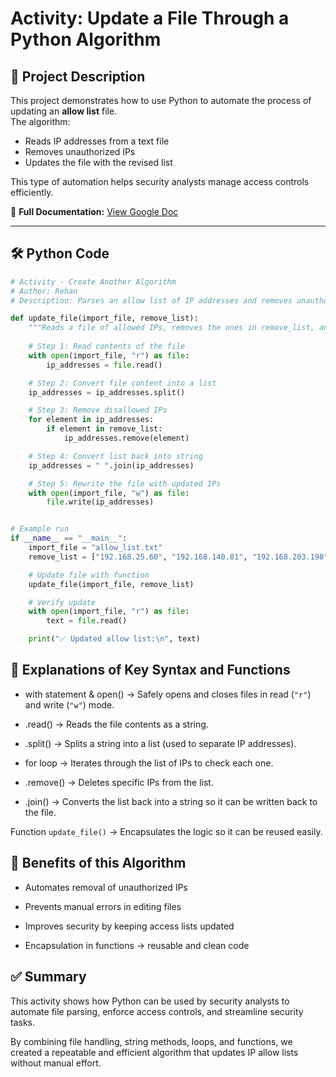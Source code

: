 # Activity: Update a File Through a Python Algorithm

## 📌 Project Description
This project demonstrates how to use Python to automate the process of updating an **allow list** file.  
The algorithm:
- Reads IP addresses from a text file  
- Removes unauthorized IPs  
- Updates the file with the revised list  

This type of automation helps security analysts manage access controls efficiently.

🔗 **Full Documentation:** [View Google Doc](https://docs.google.com/document/d/1D2DvZv0VpKi6M-xlC4zP9SPZpbmZ0b-8m2Gs_jdvChw/edit?usp=sharing)

---

## 🛠️ Python Code

```python
# Activity - Create Another Algorithm
# Author: Rehan
# Description: Parses an allow list of IP addresses and removes unauthorized ones.

def update_file(import_file, remove_list):
    """Reads a file of allowed IPs, removes the ones in remove_list, and rewrites the file."""
    
    # Step 1: Read contents of the file
    with open(import_file, "r") as file:
        ip_addresses = file.read()

    # Step 2: Convert file content into a list
    ip_addresses = ip_addresses.split()

    # Step 3: Remove disallowed IPs
    for element in ip_addresses:
        if element in remove_list:
            ip_addresses.remove(element)

    # Step 4: Convert list back into string
    ip_addresses = " ".join(ip_addresses)

    # Step 5: Rewrite the file with updated IPs
    with open(import_file, "w") as file:
        file.write(ip_addresses)


# Example run
if __name__ == "__main__":
    import_file = "allow_list.txt"
    remove_list = ["192.168.25.60", "192.168.140.81", "192.168.203.198"]

    # Update file with function
    update_file(import_file, remove_list)

    # Verify update
    with open(import_file, "r") as file:
        text = file.read()

    print("✅ Updated allow list:\n", text)

```
    
## 🔑 Explanations of Key Syntax and Functions

- with statement & open() → Safely opens and closes files in read (`"r"`) and write (`"w"`) mode.

- .read() → Reads the file contents as a string.

- .split() → Splits a string into a list (used to separate IP addresses).

- for loop → Iterates through the list of IPs to check each one.

- .remove() → Deletes specific IPs from the list.

- .join() → Converts the list back into a string so it can be written back to the file.

Function `update_file()` → Encapsulates the logic so it can be reused easily.
    

## 🎯 Benefits of this Algorithm

- Automates removal of unauthorized IPs

- Prevents manual errors in editing files

- Improves security by keeping access lists updated

- Encapsulation in functions → reusable and clean code  


## ✅ Summary

This activity shows how Python can be used by security analysts to automate file parsing, enforce access controls, and streamline security tasks.

By combining file handling, string methods, loops, and functions, we created a repeatable and efficient algorithm that updates IP allow lists without manual effort.
